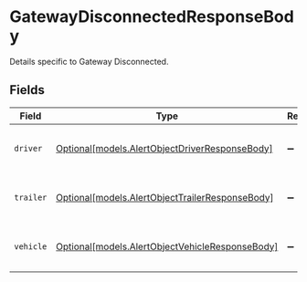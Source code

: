 # GatewayDisconnectedResponseBody

Details specific to Gateway Disconnected.


## Fields

| Field                                                                                          | Type                                                                                           | Required                                                                                       | Description                                                                                    |
| ---------------------------------------------------------------------------------------------- | ---------------------------------------------------------------------------------------------- | ---------------------------------------------------------------------------------------------- | ---------------------------------------------------------------------------------------------- |
| `driver`                                                                                       | [Optional[models.AlertObjectDriverResponseBody]](../models/alertobjectdriverresponsebody.md)   | :heavy_minus_sign:                                                                             | A driver associated with the alert                                                             |
| `trailer`                                                                                      | [Optional[models.AlertObjectTrailerResponseBody]](../models/alertobjecttrailerresponsebody.md) | :heavy_minus_sign:                                                                             | A trailer associated with the alert                                                            |
| `vehicle`                                                                                      | [Optional[models.AlertObjectVehicleResponseBody]](../models/alertobjectvehicleresponsebody.md) | :heavy_minus_sign:                                                                             | The vehicle associated with the alert.                                                         |